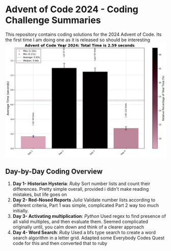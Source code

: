 # Advent of Code 2024 - Coding Challenge Summaries

This repository contains coding solutions for the 2024 Advent of Code. Its the first time I am doing one as it is released so should be interesting
![2024 Run Time](2024_RunTime_plot.png)
## Day-by-Day Coding Overview

1. **Day 1- Historian Hysteria**: *Ruby* Sort number lists and count their differences. Pretty simple overall, provided i didn't make reading mistakes, but life goes on
2. **Day 2- Red-Nosed Reports** *Julia* Validate number lists according to different criteria, Part 1 was simple, complicated Part 2 way too much initially.
3. **Day 3- Activating multiplication**: *Python* Used regex to find presence of all valid multiples, and then evaluate them. Seemed complicated originally until, you calm down and think of a clearer approach
4. **Day 4- Word Search**: *Ruby* Used a bfs type search to create a word search algorithm in a letter grid. Adapted some Everybody Codes Quest code for this and then converted that to ruby